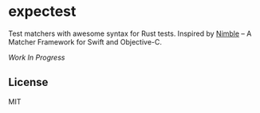 # expectest
Test matchers with awesome syntax for Rust tests. Inspired by [Nimble](https://github.com/Quick/Nimble) – A Matcher Framework for Swift and Objective-C.

*Work In Progress*

## License
MIT

